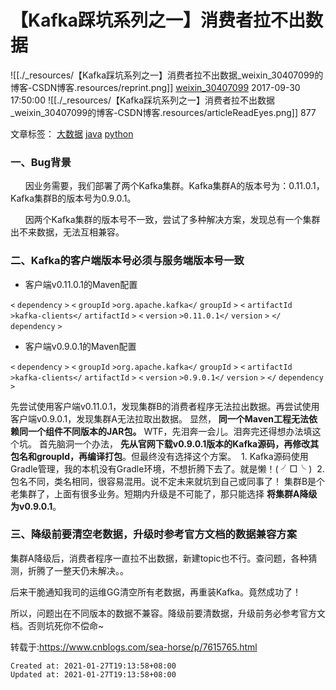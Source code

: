 
# 【Kafka踩坑系列之一】消费者拉不出数据

![[./_resources/【Kafka踩坑系列之一】消费者拉不出数据_weixin_30407099的博客-CSDN博客.resources/reprint.png]]
[weixin\_30407099](https://blog.csdn.net/weixin_30407099) 2017-09-30 17:50:00 ![[./_resources/【Kafka踩坑系列之一】消费者拉不出数据_weixin_30407099的博客-CSDN博客.resources/articleReadEyes.png]] 877  

		
文章标签： [大数据](https://www.csdn.net/tags/MtTaYg5sNzg2NS1ibG9n.html) [java](https://www.csdn.net/tags/NtTaIg5sMzYyLWJsb2cO0O0O.html) [python](https://www.csdn.net/tags/MtjaQg4sNDk0LWJsb2cO0O0O.html)

### 一、Bug背景

      因业务需要，我们部署了两个Kafka集群。Kafka集群A的版本号为：0.11.0.1，Kafka集群B的版本号为0.9.0.1。

      因两个Kafka集群的版本号不一致，尝试了多种解决方案，发现总有一个集群出不来数据，无法互相兼容。

### 二、Kafka的客户端版本号必须与服务端版本号一致

*   客户端v0.11.0.1的Maven配置

`<` `dependency` `>`
  `<` `groupId` `>org.apache.kafka</` `groupId` `>`
  `<` `artifactId` `>kafka-clients</` `artifactId` `>`
  `<` `version` `>0.11.0.1</` `version` `>`
`</` `dependency` `>`

*   客户端v0.9.0.1的Maven配置

`<` `dependency` `>`
  `<` `groupId` `>org.apache.kafka</` `groupId` `>`
  `<` `artifactId` `>kafka-clients</` `artifactId` `>`
  `<` `version` `>0.9.0.1</` `version` `>`
`</` `dependency` `>`

先尝试使用客户端v0.11.0.1，发现集群B的消费者程序无法拉出数据。再尝试使用客户端v0.9.0.1，发现集群A无法拉取出数据。
显然， **同一个Maven工程无法依赖同一个组件不同版本的JAR包。**
WTF，先泪奔一会儿。泪奔完还得想办法填这个坑。
首先脑洞一个办法， **先从官网下载v0.9.0.1版本的Kafka源码，再修改其包名和groupId，再编译打包**。但最终没有选择这个方案。
 1. Kafka源码使用Gradle管理，我的本机没有Gradle环境，不想折腾下去了。就是懒！( ╯□╰ )
 2. 包名不同，类名相同，很容易混用。说不定未来就坑到自己或同事了！
集群B是个老集群了，上面有很多业务。短期内升级是不可能了，那只能选择 **将集群A降级为v0.9.0.1**。

### 三、降级前要清空老数据，升级时参考官方文档的数据兼容方案

集群A降级后，消费者程序一直拉不出数据，新建topic也不行。查问题，各种猜测，折腾了一整天仍未解决。。

后来干脆通知我司的运维GG清空所有老数据，再重装Kafka。竟然成功了！

所以，问题出在不同版本的数据不兼容。降级前要清数据，升级前务必参考官方文档。否则坑死你不偿命~

转载于:https://www.cnblogs.com/sea-horse/p/7615765.html

    Created at: 2021-01-27T19:13:58+08:00
    Updated at: 2021-01-27T19:13:58+08:00

